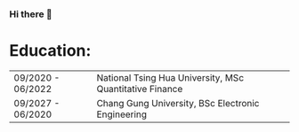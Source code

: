 ### Hi there 👋

<!--
**KenChiang1997/KenChiang1997** is a ✨ _special_ ✨ repository because its `README.md` (this file) appears on your GitHub profile.

- 🔭 I’m currently working on ...
- 🌱 I’m currently learning ...
- 👯 I’m looking to collaborate on ...
- 🤔 I’m looking for help with ...
- 💬 Ask me about ...
- 📫 How to reach me: ...
- 😄 Pronouns: ...
- ⚡ Fun fact: ...
-->

# Education:
|   |   |
|---|---|
| 09/2020 - 06/2022 | National Tsing Hua University, MSc Quantitative Finance |
| 09/2027 - 06/2020 | Chang Gung University, BSc Electronic Engineering |
